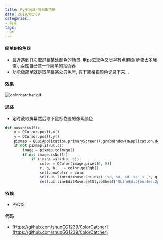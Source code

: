 ```yaml
---
title: Py小玩具-简易取色器
date: 2019/06/09
categories: 
- 前端
tags:
- Qt
---
```

#### 简单的拾色器
* 最近遇到几次取屏幕某处颜色的场景, 用ps去取色又觉得有点麻烦(步骤太多我懒), 索性自己做一个简单的拾色器
* 功能极简单就是取屏幕某处的色号, 按下空格把颜色记录下来...


#### 效果
![colorcatcher.gif](https://i.loli.net/2019/06/09/5cfc9e5a216b517905.gif)


#### 思路
* 定时截取屏幕然后取下鼠标位置的像素颜色

```python
def catch(self):
    x = QCursor.pos().x()
    y = QCursor.pos().y()
    pixmap = QGuiApplication.primaryScreen().grabWindow(QApplication.desktop().winId(), x, y, 1, 1)
    if not pixmap.isNull():
        image = pixmap.toImage()
        if not image.isNull():
            if (image.valid(0, 0)):
                color = QColor(image.pixel(0, 0))
                r, g, b, _ = color.getRgb()
                self.nowColor = color
                self.ui.lineEditMove.setText('(%d, %d, %d) %s' % (r, g, b, color.name().upper()))
                self.ui.lineEditMove.setStyleSheet('QLineEdit{border:2px solid %s;}' % (color.name()))

```


#### 依赖
* PyQt5

#### 代码
* [https://github.com/shuoGG1239/ColorCatcher](https://github.com/shuoGG1239/ColorCatcher)
